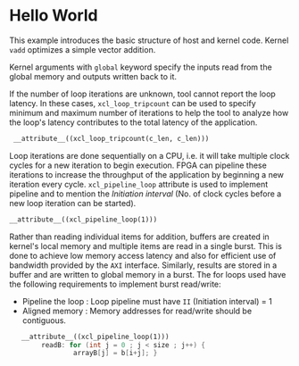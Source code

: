 Hello World
=============
This example introduces the basic structure of host and kernel code. Kernel `vadd` optimizes a simple vector addition.


Kernel arguments with `global` keyword specify the inputs read from the global memory and outputs written back to it.

If the number of loop iterations are unknown, tool cannot report the loop latency. In these cases, `xcl_loop_tripcount` can be used to specify minimum and
maximum number of iterations to help the tool to analyze how the loop's latency contributes to the total latency of the application.

```c++
 __attribute__((xcl_loop_tripcount(c_len, c_len)))
```

Loop iterations are done sequentially on a CPU, i.e. it will take multiple clock cycles for a new iteration to begin execution. FPGA
can pipeline these iterations to increase the throughput of the application by beginning a new iteration every cycle. `xcl_pipeline_loop` attribute
is used to implement pipeline and to mention the *Initiation interval*
(No. of clock cycles before a new loop iteration can be started).


```c++
__attribute__((xcl_pipeline_loop(1)))
```

Rather than reading individual items for addition, buffers are created in kernel's local memory and multiple items are read in a single
burst. This is done to achieve low memory access latency and also for efficient use of bandwidth provided by the `AXI` interface.
Similarly, results are stored in a buffer and are written to global memory in a burst.
The for loops used have the following requirements to implement burst read/write:
- Pipeline the loop : Loop pipeline must have `II` (Initiation interval) = 1
- Aligned memory : Memory addresses for read/write should be contiguous.

```c++
   __attribute__((xcl_pipeline_loop(1)))
        readB: for (int j = 0 ; j < size ; j++) {
                arrayB[j] = b[i+j]; }
```
